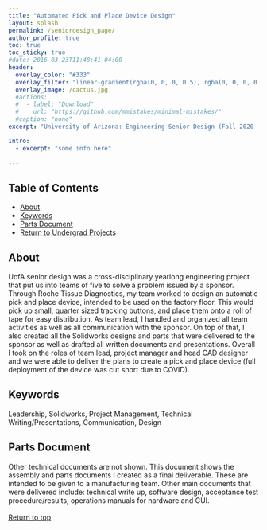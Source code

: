 ```yaml
---
title: "Automated Pick and Place Device Design"
layout: splash
permalink: /seniordesign_page/
author_profile: true
toc: true
toc_sticky: true
#date: 2016-03-23T11:48:41-04:00
header:
  overlay_color: "#333"
  overlay_filter: "linear-gradient(rgba(0, 0, 0, 0.5), rgba(0, 0, 0, 0.5))"
  overlay_image: /cactus.jpg
  #actions:
  #  - label: "Download"
  #    url: "https://github.com/mmistakes/minimal-mistakes/"
  #caption: "none"
excerpt: "University of Arizona: Engineering Senior Design (Fall 2020 - Spring 2020)"

intro: 
  - excerpt: "some info here"   
   
---
```

## Table of Contents
- [About](/seniordesign_page/#about)<br>
- [Keywords](/seniordesign_page/#keywords)  <br> 
- [Parts Document](/seniordesign_page/#parts-document) <br>
- [Return to Undergrad Projects](/undergrad_projects/)  


## About
UofA senior design was a cross-disciplinary yearlong engineering project that put us into teams of five to solve a problem issued by a sponsor. Through Roche Tissue Diagnostics, my team worked to design an automatic pick and place device, intended to be used on the factory floor. This would pick up small, quarter sized tracking buttons, and place them onto a roll of tape for easy distribution. As team lead, I handled and organized all team activities as well as all communication with the sponsor. On top of that, I also created all the Solidworks designs and parts that were delivered to the sponsor as well as drafted all written documents and presentations. Overall I took on the roles of team lead, project manager and head CAD designer and we were able to deliver the plans to create a pick and place device (full deployment of the device was cut short due to COVID). 
## Keywords
Leadership, Solidworks, Project Management, Technical Writing/Presentations, Communication, Design  

## Parts Document
Other technical documents are not shown. This document shows the assembly and parts documents I created as a final deliverable. These are intended to be given to a manufacturing team. Other main documents that were delivered include: technical write up, software design, acceptance test procedure/results, operations manuals for hardware and GUI.
<object data="{{ site.url }}{{ site.baseurl }}/_pages/undergrad/seniordesign/a- AiBPD Parts Doc.docx.pdf" width="1000" height="1000" type='application/pdf'></object>
<br><br>
[Return to top](/seniordesign_page/#table-of-contents)
